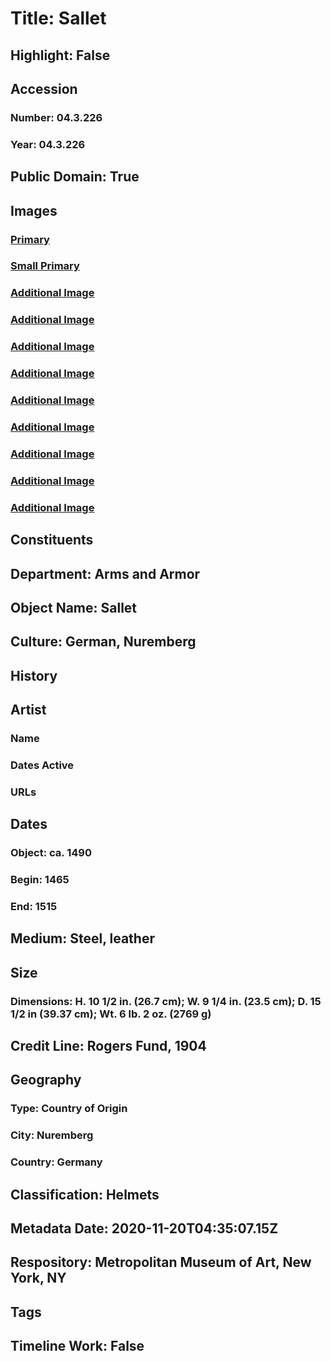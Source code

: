 # Title: Sallet
## Highlight: False
## Accession
### Number: 04.3.226
### Year: 04.3.226
## Public Domain: True
## Images
### [Primary](https://images.metmuseum.org/CRDImages/aa/original/DP22336.jpg)
### [Small Primary](https://images.metmuseum.org/CRDImages/aa/web-large/DP22336.jpg)
### [Additional Image](https://images.metmuseum.org/CRDImages/aa/original/DP22337.jpg)
### [Additional Image](https://images.metmuseum.org/CRDImages/aa/original/DP22338.jpg)
### [Additional Image](https://images.metmuseum.org/CRDImages/aa/original/DP22491.jpg)
### [Additional Image](https://images.metmuseum.org/CRDImages/aa/original/DP22492.jpg)
### [Additional Image](https://images.metmuseum.org/CRDImages/aa/original/04.3.226_002june2015.jpg)
### [Additional Image](https://images.metmuseum.org/CRDImages/aa/original/04.3.226_003june2015.jpg)
### [Additional Image](https://images.metmuseum.org/CRDImages/aa/original/04.3.226_004june2015.jpg)
### [Additional Image](https://images.metmuseum.org/CRDImages/aa/original/04.3.226_005june2015.jpg)
### [Additional Image](https://images.metmuseum.org/CRDImages/aa/original/04.3.226_006june2015.jpg)
## Constituents
## Department: Arms and Armor
## Object Name: Sallet
## Culture: German, Nuremberg
## History
## Artist
### Name
### Dates Active
### URLs
## Dates
### Object: ca. 1490
### Begin: 1465
### End: 1515
## Medium: Steel, leather
## Size
### Dimensions: H. 10 1/2 in. (26.7 cm); W. 9 1/4 in. (23.5 cm); D. 15 1/2 in (39.37 cm); Wt. 6 lb. 2 oz. (2769 g)
## Credit Line: Rogers Fund, 1904
## Geography
### Type: Country of Origin
### City: Nuremberg
### Country: Germany
## Classification: Helmets
## Metadata Date: 2020-11-20T04:35:07.15Z
## Respository: Metropolitan Museum of Art, New York, NY
## Tags
## Timeline Work: False